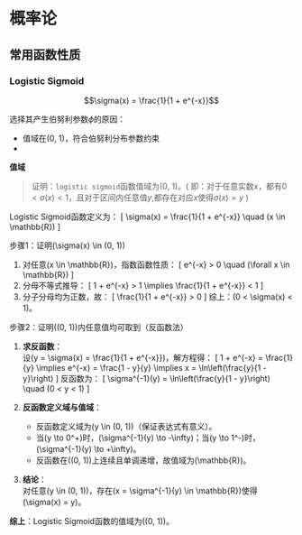 

# 概率论

## 常用函数性质

### Logistic Sigmoid

$$\sigma(x) = \frac{1}{1 + e^{-x}}$$

选择其产生伯努利参数$\phi$的原因：
* 值域在(0, 1)，符合伯努利分布参数约束
* 

**值域**
> 证明：`logistic sigmoid`函数值域为(0, 1)。( 即：对于任意实数$x$，都有$0 < \sigma(x) < 1$，且对于区间内任意值$y$,都存在对应$x$使得$\sigma(x)=y$ )

Logistic Sigmoid函数定义为：
\[
\sigma(x) = \frac{1}{1 + e^{-x}} \quad (x \in \mathbb{R})
\]


步骤1：证明\(\sigma(x) \in (0, 1)\)
1. 对任意\(x \in \mathbb{R}\)，指数函数性质：
   \[
   e^{-x} > 0 \quad (\forall x \in \mathbb{R})
   \]
2. 分母不等式推导：
   \[
   1 + e^{-x} > 1 \implies \frac{1}{1 + e^{-x}} < 1
   \]
3. 分子分母均为正数，故：
   \[
   \frac{1}{1 + e^{-x}} > 0
   \]
   综上：\(0 < \sigma(x) < 1\)。


步骤2：证明\((0, 1)\)内任意值均可取到（反函数法）
1. **求反函数**：  
   设\(y = \sigma(x) = \frac{1}{1 + e^{-x}}\)，解方程得：
   \[
   1 + e^{-x} = \frac{1}{y} \implies e^{-x} = \frac{1 - y}{y} \implies x = \ln\left(\frac{y}{1 - y}\right)
   \]
   反函数为：
   \[
   \sigma^{-1}(y) = \ln\left(\frac{y}{1 - y}\right) \quad (0 < y < 1)
   \]

2. **反函数定义域与值域**：  
   - 反函数定义域为\(y \in (0, 1)\)（保证表达式有意义）。  
   - 当\(y \to 0^+\)时，\(\sigma^{-1}(y) \to -\infty\)；当\(y \to 1^-\)时，\(\sigma^{-1}(y) \to +\infty\)。  
   - 反函数在\((0, 1)\)上连续且单调递增，故值域为\(\mathbb{R}\)。

3. **结论**：  
   对任意\(y \in (0, 1)\)，存在\(x = \sigma^{-1}(y) \in \mathbb{R}\)使得\(\sigma(x) = y\)。


**综上**：Logistic Sigmoid函数的值域为\((0, 1)\)。





